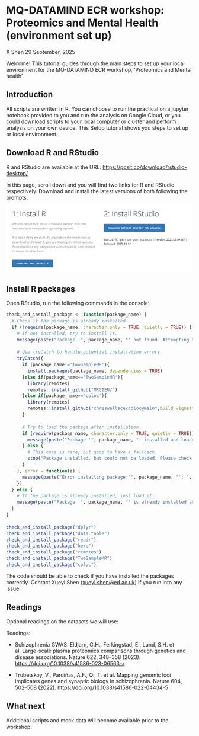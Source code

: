 MQ-DATAMIND ECR workshop: Proteomics and Mental Health (environment set
up)
================
X Shen
29 September, 2025

Welcome! This tutorial guides through the main steps to set up your
local environment for the MQ-DATAMIND ECR workshop, ‘Proteomics and
Mental health’.

## Introduction

All scripts are written in R. You can choose to run the practical on a
jupyter notebook provided to you and run the analysis on Google Cloud,
or you could download scripts to your local computer or cluster and
perform analysis on your own device. This Setup tutorial shows you steps
to set up or local environment.

## Download R and RStudio

R and RStudio are available at the URL:
<https://posit.co/download/rstudio-desktop/>

In this page, scroll down and you will find two links for R and RStudio
respectively. Download and install the latest versions of both following
the prompts.

![alt text](image.png)

## Install R packages

Open RStudio, run the following commands in the console:

``` r
check_and_install_package <- function(package_name) {
  # Check if the package is already installed.
  if (!require(package_name, character.only = TRUE, quietly = TRUE)) {
    # If not installed, try to install it.
    message(paste("Package '", package_name, "' not found. Attempting to install...", sep = ""))
    
    # Use tryCatch to handle potential installation errors.
    tryCatch({
      if (package_name!='TwoSampleMR'){
        install.packages(package_name, dependencies = TRUE)
      }else if(package_name=='TwoSampleMR'){
        library(remotes)
        remotes::install_github("MRCIEU/")
      }else if(package_name=='coloc'){
        library(remotes)
        remotes::install_github("chr1swallace/coloc@main",build_vignettes=TRUE)
      }
      
      # Try to load the package after installation.
      if (require(package_name, character.only = TRUE, quietly = TRUE)) {
        message(paste("Package '", package_name, "' installed and loaded successfully.", sep = ""))
      } else {
        # This case is rare, but good to have a fallback.
        stop("Package installed, but could not be loaded. Please check your R environment.")
      }
    }, error = function(e) {
      message(paste("Error installing package '", package_name, "': ", e$message, sep = ""))
    })
  } else {
    # If the package is already installed, just load it.
    message(paste("Package '", package_name, "' is already installed and loaded.", sep = ""))
  }
}

check_and_install_package("dplyr")
check_and_install_package("data.table")
check_and_install_package("readr")
check_and_install_package("here")
check_and_install_package("remotes")
check_and_install_package("TwoSampleMR")
check_and_install_package("coloc")
```

The code should be able to check if you have installed the packages
correctly. Contact Xueyi Shen (<xueyi.shen@ed.ac.uk>) if you run into
any issue.

## Readings

Optional readings on the datasets we will use:

Readings:

-   Schizophrenia GWAS: Eldjarn, G.H., Ferkingstad, E., Lund, S.H. et
    al. Large-scale plasma proteomics comparisons through genetics and
    disease associations. Nature 622, 348–358 (2023).
    <https://doi.org/10.1038/s41586-023-06563-x>

-   Trubetskoy, V., Pardiñas, A.F., Qi, T. et al. Mapping genomic loci
    implicates genes and synaptic biology in schizophrenia. Nature 604,
    502–508 (2022). <https://doi.org/10.1038/s41586-022-04434-5>

## What next

Additional scripts and mock data will become available prior to the
workshop.

